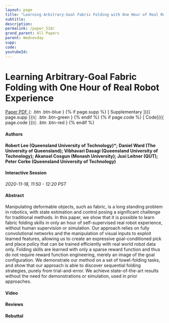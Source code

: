 ```yaml
---
layout: page
title: "Learning Arbitrary-Goal Fabric Folding with One Hour of Real Robot Experience"
subtitle: 
description:
permalink: /paper_518/
grand_parent: All Papers
parent: Wednesday
supp: 
code: 
youtubeId: 
---
```


# Learning Arbitrary-Goal Fabric Folding with One Hour of Real Robot Experience

[<i class="fa fa-file-text-o" aria-hidden="true"></i> Paper PDF ](https://drive.google.com/file/d/1-yrBea9Ra9sYOEjG8iDQXgzqvB97u-vK/view){: .btn .btn-blue } {% if page.supp %} [<i class="fa fa-file-text-o" aria-hidden="true"></i> Supplementary ]({{ page.supp }}){: .btn .btn-green } {% endif %} {% if page.code %} [<i class="fa fa-github" aria-hidden="true"></i> Code]({{ page.code }}){: .btn .btn-red }
{% endif %}

#### Authors
**Robert Lee (Queensland University of Technology)*; Daniel Ward (The University of Queensland); Vibhavari Dasagi (Queensland University of Technology); Akansel Cosgun (Monash University); Juxi Leitner (QUT); Peter Corke (Queensland University of Technology)**

#### Interactive Session
*2020-11-18, 11:50 - 12:20 PST*

#### Abstract
Manipulating deformable objects, such as fabric, is a long standing problem in robotics, with state estimation and control posing a significant challenge for traditional methods. In this paper, we show that it is possible to learn fabric folding skills in only an hour of self-supervised real robot experience, without human supervision or simulation. Our approach relies on fully convolutional networks and the manipulation of visual inputs to exploit learned features, allowing us to create an expressive goal-conditioned pick and place policy that can be trained efficiently with real world robot data only. Folding skills are learned with only a sparse reward function and thus do not require reward function engineering, merely an image of the goal configuration. We demonstrate our method on a set of towel-folding tasks, and show that our approach is able to discover sequential folding strategies, purely from trial-and-error. We achieve state-of-the-art results without the need for demonstrations or simulation, used in prior approaches.

#### Video 

#### Reviews

#### Rebuttal
